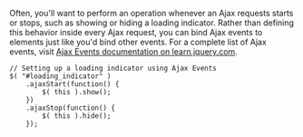 <script>{
	"title": "Ajax Events",
	"level": "beginner",
	"source": "http://jqfundamentals.com/legacy",
	"attribution": [ "jQuery Fundamentals" ]
}</script>


Often, you'll want to perform an operation whenever an Ajax requests starts or stops, such as showing or hiding a loading indicator. Rather than defining this behavior inside every Ajax request, you can bind Ajax events to elements just like you'd bind other events. For a complete list of Ajax events, visit [Ajax Events documentation on learn.jquery.com](http://api.jquery.com/Ajax_Events/).

```
// Setting up a loading indicator using Ajax Events
$( "#loading_indicator" )
	.ajaxStart(function() {
		$( this ).show();
	})
	.ajaxStop(function() {
		$( this ).hide();
	});
```
